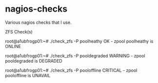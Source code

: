# nagios-checks

Various nagios checks that I use.

ZFS Check(s)

root@a1ubfrogp01:~# ./check_zfs -P poolheathy
OK - zpool poolheathy is ONLINE

root@a1ubfrogp01:~# ./check_zfs -P pooldegraded
WARNING - zpool pooldegraded is DEGRADED

root@a1ubfrogp01:~# ./check_zfs -P pooloffline
CRITICAL - zpool pooloffline is UNAVAIL
